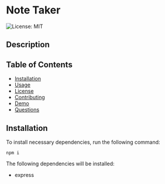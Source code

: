 # Note Taker 
![License: MIT](https://img.shields.io/badge/License-MIT-green)

## Description



## Table of Contents

- [Installation](#installation)
- [Usage](#usage)
- [License](#license)
- [Contributing](#contributing)
- [Demo](#demo)
- [Questions](#questions)

## Installation

To install necessary dependencies, run the following command:

```
npm i
```

The following dependencies will be installed:

- express
